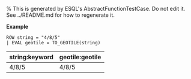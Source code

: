 % This is generated by ESQL's AbstractFunctionTestCase. Do not edit it. See ../README.md for how to regenerate it.

**Example**

```esql
ROW string = "4/8/5"
| EVAL geotile = TO_GEOTILE(string)
```

| string:keyword | geotile:geotile |
| --- | --- |
| 4/8/5 | 4/8/5 |



